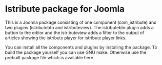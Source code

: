 Istribute package for Joomla
============================

This is a Joomla package consisting of one component (com_istribute) and two plugins (istributebtn and istributeview).
The istributebtn plugin adds a button to the editor and the istributeview adds a filter to the output of articles
showing the istribute player for istribute player links.

You can install all the components and plugins by installing the package. To build the package yourself you can use GNU
make. Otherwise use the prebuilt package file which is available here.
